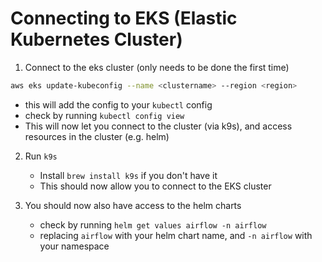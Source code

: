 # Connecting to EKS (Elastic Kubernetes Cluster)

1) Connect to the eks cluster (only needs to be done the first time)

```bash
aws eks update-kubeconfig --name <clustername> --region <region>
```
   * this will add the config to your `kubectl` config
   * check by running `kubectl config view`
   * This will now let you connect to the cluster (via k9s), and access resources in the cluster (e.g. helm)
   
2) Run `k9s`
   * Install `brew install k9s` if you don't have it
   * This should now allow you to connect to the EKS cluster

3) You should now also have access to the helm charts
   * check by running `helm get values airflow -n airflow`
   * replacing `airflow` with your helm chart name, and `-n airflow` with your namespace

